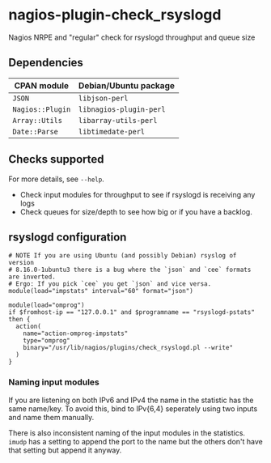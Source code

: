 # nagios-plugin-check\_rsyslogd

Nagios NRPE and "regular" check for rsyslogd throughput and queue size

## Dependencies

| CPAN module      | Debian/Ubuntu package   |
|------------------|-------------------------|
| `JSON`           | `libjson-perl`          |
| `Nagios::Plugin` | `libnagios-plugin-perl` |
| `Array::Utils`   | `libarray-utils-perl`   |
| `Date::Parse`    | `libtimedate-perl`      |

## Checks supported

For more details, see `--help`.

* Check input modules for throughput to see if rsyslogd is receiving any logs
* Check queues for size/depth to see how big or if you have a backlog.

## rsyslogd configuration

```
# NOTE If you are using Ubuntu (and possibly Debian) rsyslog of version
# 8.16.0-1ubuntu3 there is a bug where the `json` and `cee` formats are inverted.
# Ergo: If you pick `cee` you get `json` and vice versa.
module(load="impstats" interval="60" format="json")

module(load="omprog")
if $fromhost-ip == "127.0.0.1" and $programname == "rsyslogd-pstats" then {
  action(
    name="action-omprog-impstats"
    type="omprog"
    binary="/usr/lib/nagios/plugins/check_rsyslogd.pl --write"
  )
}
```

### Naming input modules
If you are listening on both IPv6 and IPv4 the name in the statistic has the
same name/key. To avoid this, bind to IPv{6,4} seperately using two inputs and
name them manually.

There is also inconsistent naming of the input modules in the statistics.
`imudp` has a setting to append the port to the name but the others don't have
that setting but append it anyway.
